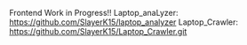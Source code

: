 Frontend Work in Progress!!
Laptop_anaLyzer: https://github.com/SlayerK15/laptop_analyzer
Laptop_Crawler: https://github.com/SlayerK15/Laptop_Crawler.git
